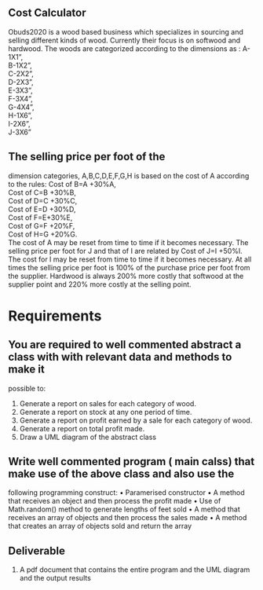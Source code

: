 ## Cost Calculator
Obuds2020 is a wood based business which specializes in sourcing and selling different kinds of wood.
Currently their focus is on softwood and hardwood.
The woods are categorized according to the dimensions as :
A-1X1”,<br>
B-1X2”,<br>
C-2X2”,<br>
D-2X3”,<br>
E-3X3”,<br>
F-3X4”,<br>
G-4X4”,<br>
H-1X6”,<br>
I-2X6”,<br>
J-3X6”<br>
## The selling price per foot of the
dimension categories, A,B,C,D,E,F,G,H is based on the cost of A according to the rules:
Cost of B=A +30%A,<br>
Cost of C=B +30%B,<br>
Cost of D=C +30%C,<br>
Cost of E=D +30%D,<br>
Cost of F=E+30%E,<br>
Cost of G=F +20%F, <br>
Cost of H=G +20%G. <br>
 The cost of A may be reset from time to time if it becomes necessary.
The selling price per foot for J and that of I are related by Cost of J=I +50%I. The cost for I may be
reset from time to time if it becomes necessary.
At all times the selling price per foot is 100% of the purchase price per foot from the supplier.
Hardwood is always 200% more costly that softwood at the supplier point and 220% more costly at the
selling point.
# Requirements
## You are required to well commented abstract a class with with relevant data and methods to make it
possible to:
1. Generate a report on sales for each category of wood.
2. Generate a report on stock at any one period of time.
3. Generate a report on profit earned by a sale for each category of wood.
4. Generate a report on total profit made.
5. Draw a UML diagram of the abstract class
## Write well commented program ( main calss) that make use of the above class and also use the
following programming construct:
• Paramerised constructor
• A method that receives an object and then process the profit made
• Use of Math.random() method to generate lengths of feet sold
• A method that receives an array of objects and then process the sales made
• A method that creates an array of objects sold and return the array
## Deliverable
1. A pdf document that contains the entire program and the UML diagram and the output results